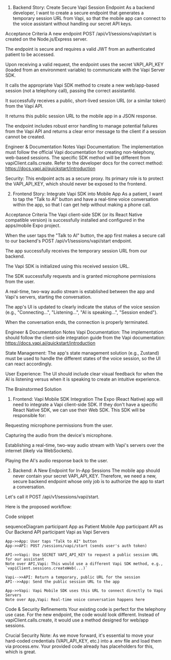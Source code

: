 1. Backend Story: Create Secure Vapi Session Endpoint
As a backend developer,
I want to create a secure endpoint that generates a temporary session URL from Vapi,
so that the mobile app can connect to the voice assistant without handling our secret API keys.



Acceptance Criteria
A new endpoint POST /api/v1/sessions/vapi/start is created on the Node.js/Express server.

The endpoint is secure and requires a valid JWT from an authenticated patient to be accessed.

Upon receiving a valid request, the endpoint uses the secret VAPI_API_KEY (loaded from an environment variable) to communicate with the Vapi Server SDK.

It calls the appropriate Vapi SDK method to create a new web/app-based session (not a telephony call), passing the correct assistantId.

It successfully receives a public, short-lived session URL (or a similar token) from the Vapi API.

It returns this public session URL to the mobile app in a JSON response.

The endpoint includes robust error handling to manage potential failures from the Vapi API and returns a clear error message to the client if a session cannot be created.

Engineer & Documentation Notes
Vapi Documentation: The implementation must follow the official Vapi documentation for creating non-telephony, web-based sessions. The specific SDK method will be different from vapiClient.calls.create. Refer to the developer docs for the correct method: https://docs.vapi.ai/quickstart/introduction

Security: This endpoint acts as a secure proxy. Its primary role is to protect the VAPI_API_KEY, which should never be exposed to the frontend.

2. Frontend Story: Integrate Vapi SDK into Mobile App
As a patient,
I want to tap the "Talk to AI" button and have a real-time voice conversation within the app,
so that I can get help without making a phone call.

Acceptance Criteria
The Vapi client-side SDK (or its React Native compatible version) is successfully installed and configured in the apps/mobile Expo project.

When the user taps the "Talk to AI" button, the app first makes a secure call to our backend's POST /api/v1/sessions/vapi/start endpoint.

The app successfully receives the temporary session URL from our backend.

The Vapi SDK is initialized using this received session URL.

The SDK successfully requests and is granted microphone permissions from the user.

A real-time, two-way audio stream is established between the app and Vapi's servers, starting the conversation.

The app's UI is updated to clearly indicate the status of the voice session (e.g., "Connecting...", "Listening...", "AI is speaking...", "Session ended").

When the conversation ends, the connection is properly terminated.

Engineer & Documentation Notes
Vapi Documentation: The implementation should follow the client-side integration guide from the Vapi documentation: https://docs.vapi.ai/quickstart/introduction

State Management: The app's state management solution (e.g., Zustand) must be used to handle the different states of the voice session, so the UI can react accordingly.

User Experience: The UI should include clear visual feedback for when the AI is listening versus when it is speaking to create an intuitive experience.


The Brainstormed Solution
1. Frontend: Vapi Mobile SDK Integration
The Expo (React Native) app will need to integrate a Vapi client-side SDK. If they don't have a specific React Native SDK, we can use their Web SDK. This SDK will be responsible for:

Requesting microphone permissions from the user.

Capturing the audio from the device's microphone.

Establishing a real-time, two-way audio stream with Vapi's servers over the internet (likely via WebSockets).

Playing the AI's audio response back to the user.

2. Backend: A New Endpoint for In-App Sessions
The mobile app should never contain your secret VAPI_API_KEY. Therefore, we need a new, secure backend endpoint whose only job is to authorize the app to start a conversation.

Let's call it POST /api/v1/sessions/vapi/start.

Here is the proposed workflow:

Code snippet

sequenceDiagram
    participant App as Patient Mobile App
    participant API as Our Backend API
    participant Vapi as Vapi Servers

    App->>App: User taps "Talk to AI" button
    App->>API: POST /sessions/vapi/start (sends user's auth token)
    
    API->>Vapi: Use SECRET VAPI_API_KEY to request a public session URL for our assistant
    Note over API,Vapi: This would use a different Vapi SDK method, e.g., `vapiClient.sessions.createWeb(...)`
    
    Vapi-->>API: Return a temporary, public URL for the session
    API-->>App: Send the public session URL to the app
    
    App->>Vapi: Vapi Mobile SDK uses this URL to connect directly to Vapi Servers
    Note over App,Vapi: Real-time voice conversation happens here
Code & Security Refinements
Your existing code is perfect for the telephony use case. For the new endpoint, the code would look different. Instead of vapiClient.calls.create, it would use a method designed for web/app sessions.

Crucial Security Note: As we move forward, it's essential to move your hard-coded credentials (VAPI_API_KEY, etc.) into a .env file and load them via process.env. Your provided code already has placeholders for this, which is great.

